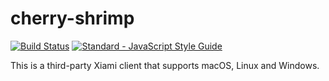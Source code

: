 # cherry-shrimp

[![Build Status](https://travis-ci.org/ovo4096/cherry-shrimp.svg?branch=master)](https://travis-ci.org/ovo4096/cherry-shrimp)
[![Standard - JavaScript Style Guide](https://img.shields.io/badge/code_style-standard-brightgreen.svg)](https://standardjs.com)

This is a third-party Xiami client that supports macOS, Linux and Windows.
